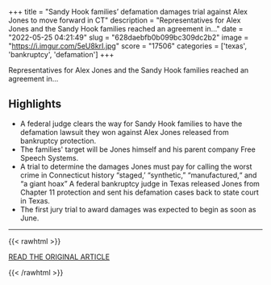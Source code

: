 +++
title = "Sandy Hook families’ defamation damages trial against Alex Jones to move forward in CT"
description = "Representatives for Alex Jones and the Sandy Hook families reached an agreement in..."
date = "2022-05-25 04:21:49"
slug = "628daebfb0b099bc309dc2b2"
image = "https://i.imgur.com/5eU8krI.jpg"
score = "17506"
categories = ['texas', 'bankruptcy', 'defamation']
+++

Representatives for Alex Jones and the Sandy Hook families reached an agreement in...

## Highlights

- A federal judge clears the way for Sandy Hook families to have the defamation lawsuit they won against Alex Jones released from bankruptcy protection.
- The families' target will be Jones himself and his parent company Free Speech Systems.
- A trial to determine the damages Jones must pay for calling the worst crime in Connecticut history “staged,’ “synthetic,” “manufactured,“ and “a giant hoax” A federal bankruptcy judge in Texas released Jones from Chapter 11 protection and sent his defamation cases back to state court in Texas.
- The first jury trial to award damages was expected to begin as soon as June.

---

{{< rawhtml >}}
  <p class="article-category">
    <a target="_blank" href="https://www.newstimes.com/news/article/Sandy-Hook-families-defamation-damages-trial-17196243.php?src=nthpdesecp">READ THE ORIGINAL ARTICLE</a>
  </p>
{{< /rawhtml >}}
